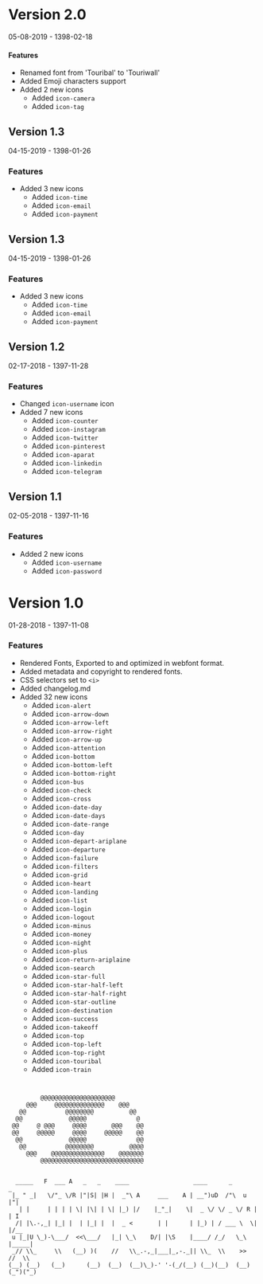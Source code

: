 
# Version 2.0
05-08-2019 - 1398-02-18
#### Features
- Renamed font from 'Touribal' to 'Touriwall'
- Added Emoji characters support
- Added 2 new icons
	- Added `icon-camera`
	- Added `icon-tag`


## Version 1.3
04-15-2019 - 1398-01-26
### Features
- Added 3 new icons
	- Added `icon-time`
	- Added `icon-email`
	- Added `icon-payment`



## Version 1.3
04-15-2019 - 1398-01-26
### Features
- Added 3 new icons
	- Added `icon-time`
	- Added `icon-email`
	- Added `icon-payment`



## Version 1.2 
02-17-2018 - 1397-11-28
### Features
- Changed `icon-username` icon 
- Added 7 new icons
	- Added `icon-counter`
	- Added `icon-instagram`
	- Added `icon-twitter`
	- Added `icon-pinterest`
	- Added `icon-aparat`
	- Added `icon-linkedin`
	- Added `icon-telegram`


## Version 1.1 
02-05-2018 - 1397-11-16
### Features
- Added 2 new icons
	- Added `icon-username`
	- Added `icon-password`

# Version 1.0 
01-28-2018 - 1397-11-08
### Features
- Rendered Fonts, Exported to and optimized in webfont format.
- Added metadata and copyright to rendered fonts.
- CSS selectors set to `<i>`
- Added changelog.md
- Added 32 new icons
	- Added `icon-alert`
	- Added `icon-arrow-down`
	- Added `icon-arrow-left`
	- Added `icon-arrow-right`
	- Added `icon-arrow-up`
	- Added `icon-attention`
	- Added `icon-bottom`
	- Added `icon-bottom-left`
	- Added `icon-bottom-right`
	- Added `icon-bus`
	- Added `icon-check`
	- Added `icon-cross`
	- Added `icon-date-day`
	- Added `icon-date-days`
	- Added `icon-date-range`
	- Added `icon-day`
	- Added `icon-depart-ariplane`
	- Added `icon-departure`
	- Added `icon-failure`
	- Added `icon-filters`
	- Added `icon-grid`
	- Added `icon-heart`
	- Added `icon-landing`
	- Added `icon-list`
	- Added `icon-login`
	- Added `icon-logout`
	- Added `icon-minus`
	- Added `icon-money`
	- Added `icon-night`
	- Added `icon-plus`
	- Added `icon-return-ariplaine`
	- Added `icon-search`
	- Added `icon-star-full`
	- Added `icon-star-half-left`
	- Added `icon-star-half-right`
	- Added `icon-star-outline`
	- Added `icon-destination`
	- Added `icon-success`
	- Added `icon-takeoff`
	- Added `icon-top`
	- Added `icon-top-left`
	- Added `icon-top-right`
	- Added `icon-touribal`
	- Added `icon-train`


```


         @@@@@@@@@@@@@@@@@@@@@         
     @@@     @@@@@@@@@@@@@@    @@@     
   @@           @@@@@@@@          @@   
  @@             @@@@@              @  
 @@     @ @@@     @@@@       @@@    @@ 
 @@     @@@@@     @@@@     @@@@@    @@ 
  @@             @@@@@              @@ 
   @@           @@@@@@@@          @@@@ 
     @@@    @@@@@@@@@@@@@@@    @@@@@@@ 
         @@@@@@@@@@@@@@@@@@@@@@@@@@@@@ 
                                       
									   
  _____   F  ___ A   _   _    ____                  ____      _       _      
 |_ " _|   \/"_ \/R |"|S| |H |  _"\ A     ___    A | __")uD  /"\  u  |"|     
   | |     | | | | \| |\| | \| |_) |/    |_"_|    \|  _ \/ \/ _ \/ R | | I   
  /| |\.-,_| |_| |  | |_| |  |  _ <       | |      | |_) | / ___ \  \| |/__  
 u |_|U \_)-\___/  <<\___/   |_| \_\    D/| |\S    |____/ /_/   \_\  |_____| 
 _// \\_     \\   (__) )(    //   \\_.-,_|___|_,-._|| \\_  \\    >>  //  \\  
(__) (__)   (__)      (__)  (__)  (__)\_)-' '-(_/(__) (__)(__)  (__)(_")("_) 


```


